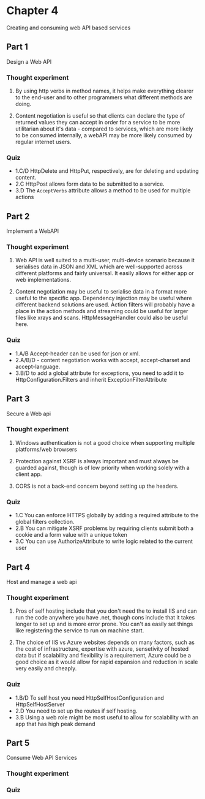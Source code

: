 ﻿# Chapter 4

Creating and consuming web API based services


## Part 1

Design a Web API

### Thought experiment

1. By using http verbs in method names, it helps make everything clearer to the end-user and to other programmers what different methods are doing.

2. Content negotiation is useful so that clients can declare the type of returned values they can accept in order for a service to be more utilitarian about it's data - compared to services, which are more likely to be consumed internally, a webAPI may be more likely consumed by regular internet users.

### Quiz

* 1.C/D HttpDelete and HttpPut, respectively, are for deleting and updating content.
* 2.C HttpPost allows form data to be submitted to a service.
* 3.D The `AcceptVerbs` attribute allows a method to be used for multiple actions


## Part 2

Implement a WebAPI

### Thought experiment

1. Web API is well suited to a multi-user, multi-device scenario because it serialises data in JSON and XML which are well-supported across different platforms and fairly universal. It easily allows for either app or web implementations.

2. Content negotiation may be useful to serialise data in a format more useful to the specific app. Dependency injection may be useful where different backend solutions are used. Action filters will probably have a place in the action methods and streaming could be useful for larger files like xrays and scans. HttpMessageHandler could also be useful here.

### Quiz

* 1.A/B Accept-header can be used for json or xml.
* 2.A/B/D - content negotiation works with accept, accept-charset and accept-language.
* 3.B/D to add a global attribute for exceptions, you need to add it to HttpConfiguration.Filters and inherit ExceptionFilterAttribute


## Part 3

Secure a Web api

### Thought experiment

1. Windows authentication is not a good choice when supporting multiple platforms/web browsers

2. Protection against XSRF is always important and must always be guarded against, though is of low priority when working solely with a client app.

3. CORS is not a back-end concern beyond setting up the headers.

### Quiz

* 1.C You can enforce HTTPS globally by adding a required attribute to the global filters collection.
* 2.B You can mitigate XSRF problems by requiring clients submit both a cookie and a form value with a unique token
* 3.C You can use AuthorizeAttribute to write logic related to the current user


## Part 4

Host and manage a web api

### Thought experiment

1. Pros of self hosting include that you don't need the to install IIS and can run the code anywhere you have .net, though cons include that it takes longer to set up and is more error prone. You can't as easily set things like registering the service to run on machine start.

2. The choice of IIS vs Azure websites depends on many factors, such as the cost of infrastructure, expertise with azure, sensetivity of hosted data but if scalability and flexibility is a requirement, Azure could be a good choice as it would allow for rapid expansion and reduction in scale very easily and cheaply.

### Quiz

* 1.B/D To self host you need HttpSelfHostConfiguration and HttpSelfHostServer
* 2.D You need to set up the routes if self hosting.
* 3.B Using a web role might be most useful to allow for scalability with an app that has high peak demand


## Part 5

Consume Web API Services

### Thought experiment

### Quiz
